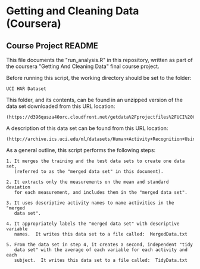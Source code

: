 
# Getting and Cleaning Data (Coursera)
## Course Project README

This file documents the "run_analysis.R" in this repository, written as part 
of the coursera "Getting And Cleaning Data" final course project.

Before running this script, the working directory should be set to the folder:

    UCI HAR Dataset
    
This folder, and its contents, can be found in an unzipped version of the data
set downloaded from this URL location:

    (https://d396qusza40orc.cloudfront.net/getdata%2Fprojectfiles%2FUCI%20HAR%20Dataset.zip)

A description of this data set can be found from this URL location:

    (http://archive.ics.uci.edu/ml/datasets/Human+Activity+Recognition+Using+Smartphones)

As a general outline, this script performs the following steps:

    1. It merges the training and the test data sets to create one data set,
       (referred to as the "merged data set" in this document).

    2. It extracts only the measurements on the mean and standard deviation
       for each measurement, and includes them in the "merged data set".

    3. It uses descriptive activity names to name activities in the "merged 
       data set".

    4. It appropriately labels the "merged data set" with descriptive variable
       names.  It writes this data set to a file called:  MergedData.txt

    5. From the data set in step 4, it creates a second, independent "tidy
       data set" with the average of each variable for each activity and each
       subject.  It writes this data set to a file called:  TidyData.txt

